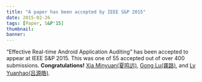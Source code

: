 ```yaml
---
title: "A paper has been accepted by IEEE S&P 2015"
date: 2015-02-26
tags: [Paper, S&P'15]
thumbnail:
banner: 
---
```

“Effective Real-time Android Application Auditing” has been accepted to appear at IEEE S&P 2015. This was one of 55 accepted out of over 400 submissions. **Congratulations!** [Xia Minyuan(夏鸣远)](http://202.120.40.100/wiki/index.php/User:Kenmark), [Gong Lu(龚路)](http://www.iceboy.org/), and [Lv Yuanhao(吕源皓)](http://202.120.40.100/wiki/index.php/User:Lvyuanhao).
